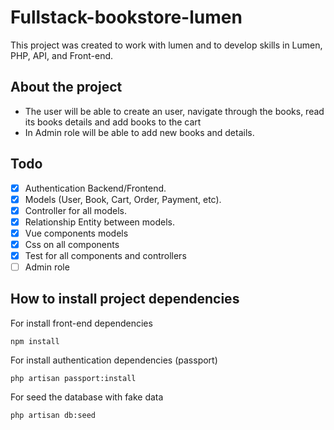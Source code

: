 # Fullstack-bookstore-lumen

This project was created to work with lumen and to develop skills in Lumen, PHP, API, and Front-end.

## About the project

- The user will be able to create an user, navigate through the books, read its books details and add books to the cart
- In Admin role will be able to add new books and details.

## Todo

 - [X] Authentication Backend/Frontend.
 - [X] Models (User, Book, Cart, Order, Payment, etc).
 - [X] Controller for all models.
 - [X] Relationship Entity between models.
 - [X] Vue components models
 - [X] Css on all components
 - [X] Test for all components and controllers
 - [ ] Admin role

## How to install project dependencies

For install front-end dependencies

```
npm install
```

For install authentication dependencies (passport)

```
php artisan passport:install
```

For seed the database with fake data

```
php artisan db:seed
```
